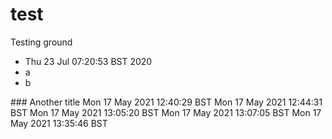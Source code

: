 # test
Testing ground

- Thu 23 Jul 07:20:53 BST 2020
- a
- b

### Another title
Mon 17 May 2021 12:40:29 BST
Mon 17 May 2021 12:44:31 BST
Mon 17 May 2021 13:05:20 BST
Mon 17 May 2021 13:07:05 BST
Mon 17 May 2021 13:35:46 BST
